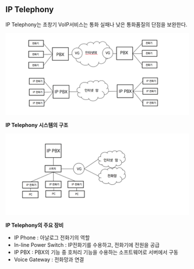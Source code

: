 ## IP Telephony

IP Telephony는 초창기 VoIP서비스는 통화 실패나 낮은 통화품질의 단점을 보완한다.

![IP Telephony 시스템으로 진화](./image/03_1.png)



**IP Telephony 시스템의 구조**

![IP Telephony 시스템의 구조](./image/03_2.png)



**IP Telephony의 주요 장비**

- IP Phone : 아날로그 전화기의 역할
- In-line Power Switch : IP전화기를 수용하고, 전화기에 전원을 공급
- IP PBX : PBX의 기능 중 호처리 기능을 수용하는 소프트웨어로 서버에서 구동
- Voice Gateway : 전화망과 연결


